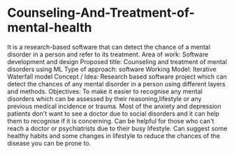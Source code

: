 # Counseling-And-Treatment-of-mental-health
It is a research-based software that can detect the chance of a mental disorder in a person and refer to its treatment.
Area of work: Software development and design
Proposed title: Counseling and treatment of mental disorders using ML
Type of approach: software
Working Model: Iterative Waterfall model
Concept / Idea: Research based software project which can detect the chances of any mental disorder in a person using different layers and methods.
Objectives:
To make it easier to recognise any mental disorders which can be assessed by their reasoning,lifestyle or any previous medical incidence or trauma.
Most of the anxiety and depression patients don't want to see a doctor due to social disorders and it can help them to recognise if it is concerning.
Can be helpful for those who can't reach a doctor or psychiatrists due to their busy lifestyle.
Can suggest some healthy habits and some changes in lifestyle to reduce the chances of the disease you can be prone to.

